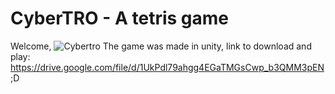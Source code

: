 # CyberTRO - A tetris game
Welcome,
![Cybertro](https://user-images.githubusercontent.com/50559090/57720222-c7ede600-7657-11e9-9c0e-fe0cb8f479d8.png)
The game was made in unity, link to download and play: https://drive.google.com/file/d/1UkPdl79ahgg4EGaTMGsCwp_b3QMM3pEN ;D
